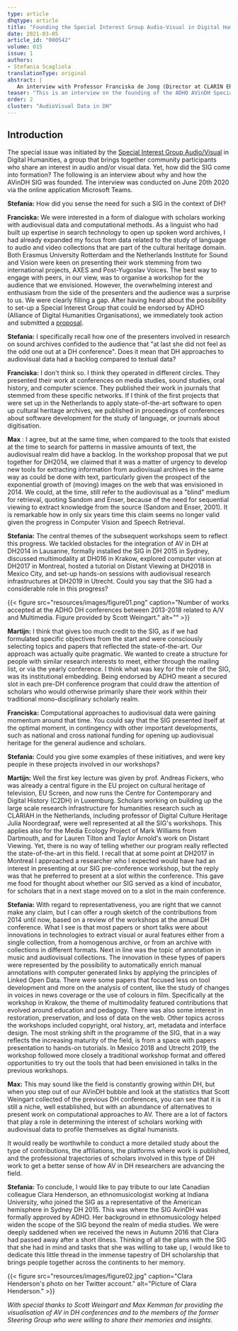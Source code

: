 ```yaml
---
type: article
dhqtype: article
title: "Founding the Special Interest Group Audio-Visual in Digital Humanities: An Interview with Franciska de Jong, Martijn Kleppe, and Max Kemman"
date: 2021-03-05
article_id: "000542"
volume: 015
issue: 1
authors:
- Stefania Scagliola
translationType: original
abstract: |
   An interview with Professor Franciska de Jong (Director at CLARIN ERIC), Dr. Martijn Kleppe (Head of Research at the KB, National Library of the Netherlands), and Dr. Max Kemman (Researcher/Consultant at Dialogic) on the founding of the ADHO Audiovisual in Digital Humanities (AVinDH) Special Interest Group. They are interviewed by Stefania Scagliola (Centre for Contemporary and Digital History), who co-founded the group and is a co-editor of this special issue.
teaser: "This is an interview on the founding of the ADHO AVinDH Special Interest Group."
order: 2
cluster: "AudioVisual Data in DH"
---
```

  
  

## Introduction
  
The special issue was initiated by the [Special Interest Group Audio/Visual](https://avindhsig.wordpress.com) in Digital Humanities, a group that brings together community participants who share an interest in audio and/or visual data. Yet, how did the SIG come into formation? The following is an interview about why and how the AVinDH SIG was founded. The interview was conducted on June 20th 2020 via the online application Microsoft Teams.
  
 **Stefania:**  How did you sense the need for such a SIG in the context of DH?
  
 **Franciska:**  We were interested in a form of dialogue with scholars working with audiovisual data and computational methods. As a linguist who had built up expertise in search technology to open up spoken word archives, I had already expanded my focus from data related to the study of language to audio and video collections that are part of the cultural heritage domain. Both Erasmus University Rotterdam and the Netherlands Institute for Sound and Vision were keen on presenting their work stemming from two international projects, AXES and Post-Yugoslav Voices. The best way to engage with peers, in our view, was to organise a workshop for the audience that we envisioned. However, the overwhelming interest and enthusiasm from the side of the presenters and the audience was a surprise to us. We were clearly filling a gap. After having heard about the possibility to set-up a Special Interest Group that could be endorsed by ADHO (Alliance of Digital Humanities Organisations), we immediately took action and submitted a [proposal](https://avindhsig.wordpress.com/background).
  
 **Stefania:**  I specifically recall how one of the presenters involved in research on sound archives confided to the audience that "at last she did not feel as the odd one out at a DH conference". Does it mean that DH approaches to audiovisual data had a backlog compared to textual data?
  
 **Franciska:**  I don't think so. I think they operated in different circles. They presented their work at conferences on media studies, sound studies, oral history, and computer science. They published their work in journals that stemmed from these specific networks. If I think of the first projects that were set up in the Netherlands to apply state-of-the-art software to open up cultural heritage archives, we published in proceedings of conferences about software development for the study of language, or journals about digitisation.
  
 **Max** : I agree, but at the same time, when compared to the tools that existed at the time to search for patterns in massive amounts of text, the audiovisual realm did have a backlog. In the workshop proposal that we put together for DH2014, we claimed that it was a matter of urgency to develop new tools for extracting information from audiovisual archives in the same way as could be done with text, particularly given the prospect of the exponential growth of (moving) images on the web that was envisioned in 2014. We could, at the time, still refer to the audiovisual as a "blind" medium for retrieval, quoting Sandom and Enser, because of the need for sequential viewing to extract knowledge from the source (Sandom and Enser, 2001). It is remarkable how in only six years time this claim seems no longer valid given the progress in Computer Vision and Speech Retrieval.
  
 **Stefania:**  The central themes of the subsequent workshops seem to reflect this progress. We tackled obstacles for the integration of AV in DH at DH2014 in Lausanne, formally installed the SIG in DH 2015 in Sydney, discussed multimodality at DH016 in Krakow, explored computer vision at DH2017 in Montreal, hosted a tutorial on Distant Viewing at DH2018 in Mexico City, and set-up hands-on sessions with audiovisual research infrastructures at DH2019 in Utrecht. Could you say that the SIG had a considerable role in this progress?
  
{{< figure src="resources/images/figure01.png" caption="Number of works accepted at the ADHO DH conferences between 2013-2018 related to A/V and Multimedia. Figure provided by Scott Weingart." alt=""  >}}

  
 **Martijn:**  I think that gives too much credit to the SIG, as if we had formulated specific objectives from the start and were consciously selecting topics and papers that reflected the state-of-the-art. Our approach was actually quite pragmatic. We wanted to create a structure for people with similar research interests to meet, either through the mailing list, or via the yearly conference. I think what was key for the role of the SIG, was its institutional embedding. Being endorsed by ADHO meant a secured slot in each pre-DH conference program that could draw the attention of scholars who would otherwise primarily share their work within their traditional mono-disciplinary scholarly realm.
  
 **Franciska:**  Computational approaches to audiovisual data were gaining momentum around that time. You could say that the SIG presented itself at the optimal moment, in contingency with other important developments, such as national and cross national funding for opening up audiovisual heritage for the general audience and scholars.
  
 **Stefania:**  Could you give some examples of these initiatives, and were key people in these projects involved in our workshops?
  
 **Martijn:**  Well the first key lecture was given by prof. Andreas Fickers, who was already a central figure in the EU project on cultural heritage of television, EU Screen, and now runs the Centre for Contemporary and Digital History (C2DH) in Luxemburg. Scholars working on building up the large scale research infrastructure for humanities research such as CLARIAH in the Netherlands, including professor of Digital Culture Heritage Julia Noordegraaf, were well represented at all the SIG's workshops. This applies also for the Media Ecology Project of Mark Williams from Dartmouth, and for Lauren Tilton and Taylor Arnold's work on Distant Viewing. Yet, there is no way of telling whether our program really reflected the state-of-the-art in this field. I recall that at some point at DH2017 in Montreal I approached a researcher who I expected would have had an interest in presenting at our SIG pre-conference workshop, but the reply was that he preferred to present at a slot within the conference. This gave me food for thought about whether our SIG served as a kind of incubator, for scholars that in a next stage moved on to a slot in the main conference.
  
 **Stefania:**  With regard to representativeness, you are right that we cannot make any claim, but I can offer a rough sketch of the contributions from 2014 until now, based on a review of the workshops at the annual DH conference. What I see is that most papers or short talks were about innovations in technologies to extract visual or aural features either from a single collection, from a homogenous archive, or from an archive with collections in different formats. Next in line was the topic of annotation in music and audiovisual collections. The innovation in these types of papers were represented by the possibility to automatically enrich manual annotations with computer generated links by applying the principles of Linked Open Data. There were some papers that focused less on tool development and more on the analysis of content, like the study of changes in voices in news coverage or the use of colours in film. Specifically at the workshop in Krakow, the theme of multimodality featured contributions that evolved around education and pedagogy. There was also some interest in restoration, preservation, and loss of data on the web. Other topics across the workshops included copyright, oral history, art, metadata and interface design. The most striking shift in the programme of the SIG, that in a way reflects the increasing maturity of the field, is from a space with papers presentation to hands-on tutorials. In Mexico 2018 and Utrecht 2019, the workshop followed more closely a traditional workshop format and offered opportunities to try out the tools that had been envisioned in talks in the previous workshops.
  
 **Max:**  This may sound like the field is constantly growing within DH, but when you step out of our AVinDH bubble and look at the statistics that Scott Weingart collected of the previous DH conferences, you can see that it is still a niche, well established, but with an abundance of alternatives to present work on computational approaches to AV. There are a lot of factors that play a role in determining the interest of scholars working with audiovisual data to profile themselves as digital humanists.
  
It would really be worthwhile to conduct a more detailed study about the type of contributions, the affiliations, the platforms where work is published, and the professional trajectories of scholars involved in this type of DH work to get a better sense of how AV in DH researchers are advancing the field.
  
 **Stefania:**  To conclude, I would like to pay tribute to our late Canadian colleague Clara Henderson, an ethnomusicologist working at Indiana University, who joined the SIG as a representative of the American hemisphere in Sydney DH 2015. This was where the SIG AvinDH was formally approved by ADHO. Her background in ethnomusicology helped widen the scope of the SIG beyond the realm of media studies. We were deeply saddened when we received the news in Autumn 2016 that Clara had passed away after a short illness. Thinking of all the plans with the SIG that she had in mind and tasks that she was willing to take up, I would like to dedicate this little thread in the immense tapestry of DH scholarship that brings people together across the continents to her memory.
  
{{< figure src="resources/images/figure02.jpg" caption="Clara Henderson's photo on her Twitter account." alt="Picture of Clara Henderson."  >}}

  
 _With special thanks to Scott Weingart and Max Kemman for providing the visualisation of AV in DH conferences and to the members of the former Steering Group who were willing to share their memories and insights._ 
  
  